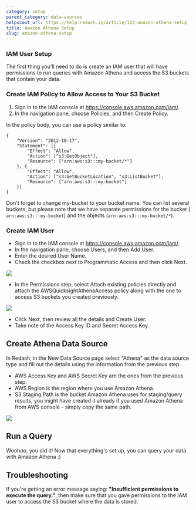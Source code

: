 ```yaml
---
category: setup
parent_category: data-sources
helpscout_url: https://help.redash.io/article/122-amazon-athena-setup
title: Amazon Athena Setup
slug: amazon-athena-setup
---
```

###  IAM User Setup

The first thing you'll need to do is create an IAM user that will have
permissions to run queries with Amazon Athena and access the S3 buckets that
contain your data.

### Create IAM Policy to Allow Access to Your S3 Bucket

1. Sign in to the IAM console at <https://console.aws.amazon.com/iam/>. 
2. In the navigation pane, choose Policies, and then Create Policy.

In the policy body, you can use a policy similar to:
  
    
    {
    	"Version": "2012-10-17",
    	"Statement": [{
    		"Effect": "Allow",
    		"Action": ["s3:GetObject"],
    		"Resource": ["arn:aws:s3:::my-bucket/*"]
    	}, {
    		"Effect": "Allow",
    		"Action": ["s3:GetBucketLocation", "s3:ListBucket"],
    		"Resource": ["arn:aws:s3:::my-bucket"]
    	}]
    }
    

Don't forget to change my-bucket to your bucket name. You can list several
buckets, but please note that we have separate permissions for the bucket (
`arn:aws:s3:::my-bucket`) and the objects (`arn:aws:s3:::my-bucket/*`).

### Create IAM User

  * Sign in to the IAM console at <https://console.aws.amazon.com/iam/>.
  * In the navigation pane, choose Users, and then Add User.
  * Enter the desired User Name.
  * Check the checkbox next to Programmatic Access and then click Next.

![](/assets/images/docs/gitbook/athena_iam_console1.png)

  * In the Permissions step, select Attach existing policies directly and attach the AWSQuicksightAthenaAccess policy along with the one to access S3 buckets you created previously.

![](/assets/images/docs/gitbook/athena_iam_console2.png)

  * Click Next, then review all the details and Create User.
  * Take note of the Access Key ID and Secret Access Key.

## Create Athena Data Source

In Redash, in the New Data Source page select "Athena" as the data source type
and fill out the details using the information from the previous step:

  * AWS Access Key and AWS Secret Key are the ones from the previous step.
  * AWS Region is the region where you use Amazon Athena.
  * S3 Staging Path is the bucket Amazon Athena uses for staging/query results, you might have created it already if you used Amazon Athena from AWS console - simply copy the same path.

![](/assets/images/docs/gitbook/athena_data_source.png)

## Run a Query

Woohoo, you did it! Now that everything's set up, you can query your data with
Amazon Athena :)

## Troubleshooting

If you're getting an error message saying: **"Insufficient permissions to execute the query."**, then make sure that you gave permissions to the IAM user to access the S3 bucket where the data is stored.